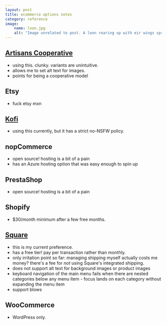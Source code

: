 ```yaml
---
layout: post
title: ecommerce options notes
category: reference
image: 
    name: loon.jpg
    alt: "Image unrelated to post. A loon rearing up with eir wings spread on a calm lake."
---
```


## [Artisans Cooperative](https://artisans.coop/pages/seller-profile/riverside-refuge-studio)

- using this. clunky. variants are unintuitive.
- allows me to set alt text for images.
- points for being a cooperative model

## Etsy

- fuck etsy mxn

## [Kofi](https://ko-fi.com/inherentlee)

- using this currently, but it has a strict no-NSFW policy.

## nopCommerce

- open source! hosting is a bit of a pain
- has an Azure hosting option that was easy enough to spin up

## PrestaShop

- open source! hosting is a bit of a pain

## Shopify

- $30/month minimum after a few free months.

## [Square](https://riverside-refuge.square.site/)

- this is my current preference.
- has a free tier! pay per transaction rather than monthly.
- only irritation point so far: managing shipping myself actually costs me money? there's a fee for *not* using Square's integrated shipping.
- does not support alt text for background images or product images
- keyboard navigation of the main menu fails when there are nested categories below any menu item - focus lands on each category without expanding the menu item
- support blows

## WooCommerce

- WordPress only.
